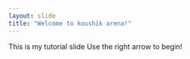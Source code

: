 ```yaml
---
layout: slide
title: "Welcome to koushik arena!"
---
```

This is my tutorial slide
Use the right arrow to begin!
